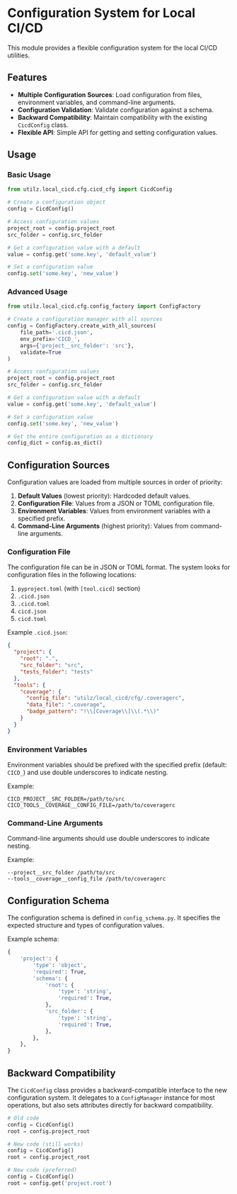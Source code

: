# Configuration System for Local CI/CD

This module provides a flexible configuration system for the local CI/CD utilities.

## Features

- **Multiple Configuration Sources**: Load configuration from files, environment variables, and command-line arguments.
- **Configuration Validation**: Validate configuration against a schema.
- **Backward Compatibility**: Maintain compatibility with the existing `CicdConfig` class.
- **Flexible API**: Simple API for getting and setting configuration values.

## Usage

### Basic Usage

```python
from utilz.local_cicd.cfg.cicd_cfg import CicdConfig

# Create a configuration object
config = CicdConfig()

# Access configuration values
project_root = config.project_root
src_folder = config.src_folder

# Get a configuration value with a default
value = config.get('some.key', 'default_value')

# Set a configuration value
config.set('some.key', 'new_value')
```

### Advanced Usage

```python
from utilz.local_cicd.cfg.config_factory import ConfigFactory

# Create a configuration manager with all sources
config = ConfigFactory.create_with_all_sources(
    file_path='.cicd.json',
    env_prefix='CICD_',
    args={'project__src_folder': 'src'},
    validate=True
)

# Access configuration values
project_root = config.project_root
src_folder = config.src_folder

# Get a configuration value with a default
value = config.get('some.key', 'default_value')

# Set a configuration value
config.set('some.key', 'new_value')

# Get the entire configuration as a dictionary
config_dict = config.as_dict()
```

## Configuration Sources

Configuration values are loaded from multiple sources in order of priority:

1. **Default Values** (lowest priority): Hardcoded default values.
2. **Configuration File**: Values from a JSON or TOML configuration file.
3. **Environment Variables**: Values from environment variables with a specified prefix.
4. **Command-Line Arguments** (highest priority): Values from command-line arguments.

### Configuration File

The configuration file can be in JSON or TOML format. The system looks for configuration files in the following locations:

1. `pyproject.toml` (with `[tool.cicd]` section)
2. `.cicd.json`
3. `.cicd.toml`
4. `cicd.json`
5. `cicd.toml`

Example `.cicd.json`:

```json
{
  "project": {
    "root": ".",
    "src_folder": "src",
    "tests_folder": "tests"
  },
  "tools": {
    "coverage": {
      "config_file": "utilz/local_cicd/cfg/.coveragerc",
      "data_file": ".coverage",
      "badge_pattern": "!\\[Coverage\\]\\(.*\\)"
    }
  }
}
```

### Environment Variables

Environment variables should be prefixed with the specified prefix (default: `CICD_`) and use double underscores to indicate nesting.

Example:

```
CICD_PROJECT__SRC_FOLDER=/path/to/src
CICD_TOOLS__COVERAGE__CONFIG_FILE=/path/to/coveragerc
```

### Command-Line Arguments

Command-line arguments should use double underscores to indicate nesting.

Example:

```
--project__src_folder /path/to/src
--tools__coverage__config_file /path/to/coveragerc
```

## Configuration Schema

The configuration schema is defined in `config_schema.py`. It specifies the expected structure and types of configuration values.

Example schema:

```python
{
    'project': {
        'type': 'object',
        'required': True,
        'schema': {
            'root': {
                'type': 'string',
                'required': True,
            },
            'src_folder': {
                'type': 'string',
                'required': True,
            },
        },
    },
}
```

## Backward Compatibility

The `CicdConfig` class provides a backward-compatible interface to the new configuration system. It delegates to a `ConfigManager` instance for most operations, but also sets attributes directly for backward compatibility.

```python
# Old code
config = CicdConfig()
root = config.project_root

# New code (still works)
config = CicdConfig()
root = config.project_root

# New code (preferred)
config = CicdConfig()
root = config.get('project.root')
```
